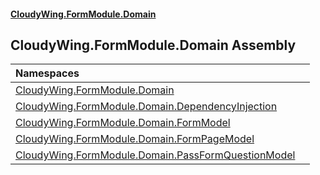 #### [CloudyWing.FormModule.Domain](index.md 'index')

## CloudyWing.FormModule.Domain Assembly

| Namespaces | |
| :--- | :--- |
| [CloudyWing.FormModule.Domain](CloudyWing.FormModule.Domain.md 'CloudyWing.FormModule.Domain') | |
| [CloudyWing.FormModule.Domain.DependencyInjection](CloudyWing.FormModule.Domain.DependencyInjection.md 'CloudyWing.FormModule.Domain.DependencyInjection') | |
| [CloudyWing.FormModule.Domain.FormModel](CloudyWing.FormModule.Domain.FormModel.md 'CloudyWing.FormModule.Domain.FormModel') | |
| [CloudyWing.FormModule.Domain.FormPageModel](CloudyWing.FormModule.Domain.FormPageModel.md 'CloudyWing.FormModule.Domain.FormPageModel') | |
| [CloudyWing.FormModule.Domain.PassFormQuestionModel](CloudyWing.FormModule.Domain.PassFormQuestionModel.md 'CloudyWing.FormModule.Domain.PassFormQuestionModel') | |
